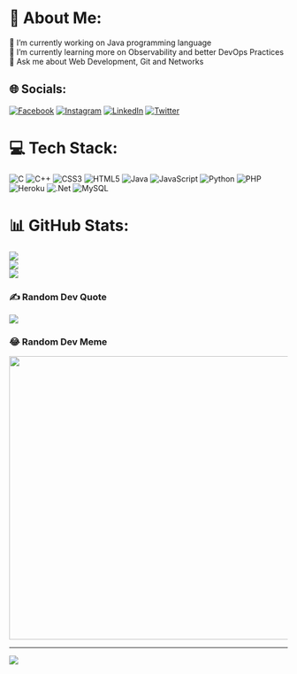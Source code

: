 # 💫 About Me:
🔭 I’m currently working on Java programming language<br>🌱 I’m currently learning more on Observability and better DevOps Practices<br>💬 Ask me about  Web Development, Git and Networks


## 🌐 Socials:
[![Facebook](https://img.shields.io/badge/Facebook-%231877F2.svg?logo=Facebook&logoColor=white)]([https://web.facebook.com/daniel.mwithui.3]) [![Instagram](https://img.shields.io/badge/Instagram-%23E4405F.svg?logo=Instagram&logoColor=white)](https://instagram.com/DanielMwithui) [![LinkedIn](https://img.shields.io/badge/LinkedIn-%230077B5.svg?logo=linkedin&logoColor=white)](https://www.linkedin.com/in/daniel-mwithui-86b358234/) [![Twitter](https://img.shields.io/badge/Twitter-%231DA1F2.svg?logo=Twitter&logoColor=white)](https://twitter.com/Daniel_Mwithui9) 

# 💻 Tech Stack:
![C](https://img.shields.io/badge/c-%2300599C.svg?style=for-the-badge&logo=c&logoColor=white) ![C++](https://img.shields.io/badge/c++-%2300599C.svg?style=for-the-badge&logo=c%2B%2B&logoColor=white) ![CSS3](https://img.shields.io/badge/css3-%231572B6.svg?style=for-the-badge&logo=css3&logoColor=white) ![HTML5](https://img.shields.io/badge/html5-%23E34F26.svg?style=for-the-badge&logo=html5&logoColor=white) ![Java](https://img.shields.io/badge/java-%23ED8B00.svg?style=for-the-badge&logo=java&logoColor=white) ![JavaScript](https://img.shields.io/badge/javascript-%23323330.svg?style=for-the-badge&logo=javascript&logoColor=%23F7DF1E) ![Python](https://img.shields.io/badge/python-3670A0?style=for-the-badge&logo=python&logoColor=ffdd54) ![PHP](https://img.shields.io/badge/php-%23777BB4.svg?style=for-the-badge&logo=php&logoColor=white) ![Heroku](https://img.shields.io/badge/heroku-%23430098.svg?style=for-the-badge&logo=heroku&logoColor=white) ![.Net](https://img.shields.io/badge/.NET-5C2D91?style=for-the-badge&logo=.net&logoColor=white) ![MySQL](https://img.shields.io/badge/mysql-%2300f.svg?style=for-the-badge&logo=mysql&logoColor=white)
# 📊 GitHub Stats:
![](https://github-readme-stats.vercel.app/api?username=Danielmwithui&theme=blueberry&hide_border=false&include_all_commits=true&count_private=true)<br/>
![](https://github-readme-streak-stats.herokuapp.com/?user=Danielmwithui&theme=blueberry&hide_border=false)<br/>
![](https://github-readme-stats.vercel.app/api/top-langs/?username=Danielmwithui&theme=blueberry&hide_border=false&include_all_commits=true&count_private=true&layout=compact)

### ✍️ Random Dev Quote
![](https://quotes-github-readme.vercel.app/api?type=horizontal&theme=radical)

### 😂 Random Dev Meme
<img src="https://random-memer.herokuapp.com/" width="512px"/>

---
[![](https://visitcount.itsvg.in/api?id=Danielmwithui&icon=6&color=1)](https://visitcount.itsvg.in)

<!-- Proudly created with GPRM ( https://gprm.itsvg.in ) -->
